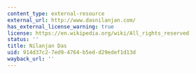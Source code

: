 ```yaml
---
content_type: external-resource
external_url: http://www.dasnilanjan.com/
has_external_license_warning: true
license: https://en.wikipedia.org/wiki/All_rights_reserved
status: ''
title: Nilanjan Das
uid: 914d37c2-7ed9-4764-b5ed-d29edef1d13d
wayback_url: ''
---
```


